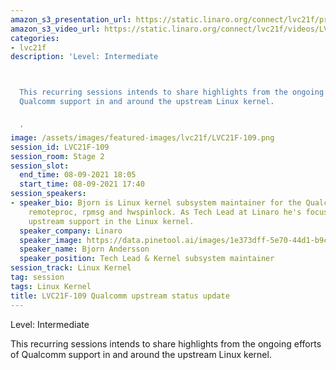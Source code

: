 ```yaml
---
amazon_s3_presentation_url: https://static.linaro.org/connect/lvc21f/presentations/LVC21F-109.pdf
amazon_s3_video_url: https://static.linaro.org/connect/lvc21f/videos/LVC21F-109.mp4
categories:
- lvc21f
description: 'Level: Intermediate 



  This recurring sessions intends to share highlights from the ongoing efforts of
  Qualcomm support in and around the upstream Linux kernel.


  '
image: /assets/images/featured-images/lvc21f/LVC21F-109.png
session_id: LVC21F-109
session_room: Stage 2
session_slot:
  end_time: 08-09-2021 18:05
  start_time: 08-09-2021 17:40
session_speakers:
- speaker_bio: Bjorn is Linux kernel subsystem maintainer for the Qualcomm platforms,
    remoteproc, rpmsg and hwspinlock. As Tech Lead at Linaro he's focusing on Qualcomm
    upstream support in the Linux kernel.
  speaker_company: Linaro
  speaker_image: https://data.pinetool.ai/images/1e373dff-5e70-44d1-b9c6-03a17a669e39.png
  speaker_name: Bjorn Andersson
  speaker_position: Tech Lead & Kernel subsystem maintainer
session_track: Linux Kernel
tag: session
tags: Linux Kernel
title: LVC21F-109 Qualcomm upstream status update
---
```


Level: Intermediate 


This recurring sessions intends to share highlights from the ongoing efforts of Qualcomm support in and around the upstream Linux kernel.